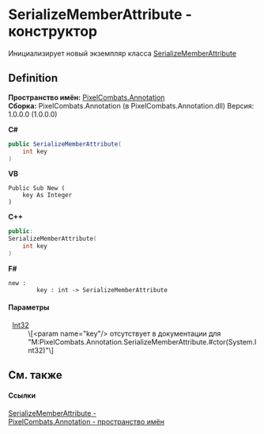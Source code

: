 # SerializeMemberAttribute - конструктор


Инициализирует новый экземпляр класса <a href="950aa7f3-700c-5544-17af-b919ec5e6252">SerializeMemberAttribute</a>



## Definition
**Пространство имён:** <a href="4724844a-40e0-6ce2-5e17-e5b084923b9c">PixelCombats.Annotation</a>  
**Сборка:** PixelCombats.Annotation (в PixelCombats.Annotation.dll) Версия: 1.0.0.0 (1.0.0.0)

**C#**
``` C#
public SerializeMemberAttribute(
	int key
)
```
**VB**
``` VB
Public Sub New ( 
	key As Integer
)
```
**C++**
``` C++
public:
SerializeMemberAttribute(
	int key
)
```
**F#**
``` F#
new : 
        key : int -> SerializeMemberAttribute
```



#### Параметры
<dl><dt>  <a href="https://learn.microsoft.com/dotnet/api/system.int32" target="_blank" rel="noopener noreferrer">Int32</a></dt><dd>\[&lt;param name="key"/&gt; отсутствует в документации для "M:PixelCombats.Annotation.SerializeMemberAttribute.#ctor(System.Int32)"\]</dd></dl>

## См. также


#### Ссылки
<a href="950aa7f3-700c-5544-17af-b919ec5e6252">SerializeMemberAttribute - </a>  
<a href="4724844a-40e0-6ce2-5e17-e5b084923b9c">PixelCombats.Annotation - пространство имён</a>  
